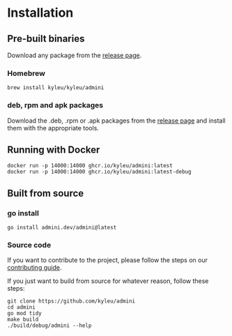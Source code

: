 <!--- Content managed by Project Forge, see [projectforge.md] for details. -->
# Installation

## Pre-built binaries
Download any package from the [release page](https://github.com/kyleu/admini/releases).

### Homebrew
```
brew install kyleu/kyleu/admini 
```

### deb, rpm and apk packages
Download the .deb, .rpm or .apk packages from the [release page](https://github.com/kyleu/admini/releases) and install them with the appropriate tools.

## Running with Docker
```shell
docker run -p 14000:14000 ghcr.io/kyleu/admini:latest
docker run -p 14000:14000 ghcr.io/kyleu/admini:latest-debug
```

## Built from source

### go install
```shell
go install admini.dev/admini@latest
```

### Source code

If you want to contribute to the project, please follow the steps on our [contributing guide](contributing).

If you just want to build from source for whatever reason, follow these steps:

```shell
git clone https://github.com/kyleu/admini
cd admini
go mod tidy
make build
./build/debug/admini --help
```
